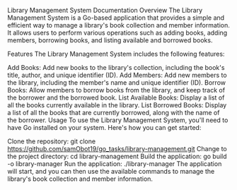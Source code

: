 Library Management System Documentation
Overview
The Library Management System is a Go-based application that provides a simple and efficient way to manage a library's book collection and member information. It allows users to perform various operations such as adding books, adding members, borrowing books, and listing available and borrowed books.

Features
The Library Management System includes the following features:

Add Books: Add new books to the library's collection, including the book's title, author, and unique identifier (ID).
Add Members: Add new members to the library, including the member's name and unique identifier (ID).
Borrow Books: Allow members to borrow books from the library, and keep track of the borrower and the borrowed book.
List Available Books: Display a list of all the books currently available in the library.
List Borrowed Books: Display a list of all the books that are currently borrowed, along with the name of the borrower.
Usage
To use the Library Management System, you'll need to have Go installed on your system. Here's how you can get started:

Clone the repository: git clone https://github.com/samObot19/go_tasks/library-management.git
Change to the project directory: cd library-management
Build the application: go build -o library-manager
Run the application: ./library-manager
The application will start, and you can then use the available commands to manage the library's book collection and member information.

